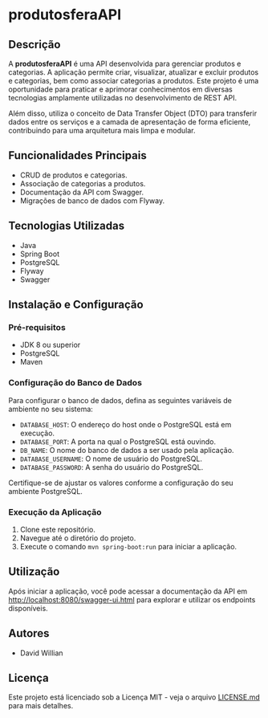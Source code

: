 <h1>produtosferaAPI</h1>

<h2>Descrição</h2>
<p>A <strong>produtosferaAPI</strong> é uma API desenvolvida para gerenciar produtos e categorias. A aplicação permite criar, visualizar, atualizar e excluir produtos e categorias, bem como associar categorias a produtos. Este projeto é uma oportunidade para praticar e aprimorar conhecimentos em diversas tecnologias amplamente utilizadas no desenvolvimento de REST API.</p>
<p>Além disso, utiliza o conceito de Data Transfer Object (DTO) para transferir dados entre os serviços e a camada de apresentação de forma eficiente, contribuindo para uma arquitetura mais limpa e modular.</p>

<h2>Funcionalidades Principais</h2>
    <ul>
        <li>CRUD de produtos e categorias.</li>
        <li>Associação de categorias a produtos.</li>
        <li>Documentação da API com Swagger.</li>
        <li>Migrações de banco de dados com Flyway.</li>
    </ul>

<h2>Tecnologias Utilizadas</h2>
    <ul>
        <li>Java</li>
        <li>Spring Boot</li>
        <li>PostgreSQL</li>
        <li>Flyway</li>
        <li>Swagger</li>
    </ul>

<h2>Instalação e Configuração</h2>

<h3>Pré-requisitos</h3>
    <ul>
        <li>JDK 8 ou superior</li>
        <li>PostgreSQL</li>
        <li>Maven</li>
    </ul>

<h3>Configuração do Banco de Dados</h3>
    <p>Para configurar o banco de dados, defina as seguintes variáveis de ambiente no seu sistema:</p>
    <ul>
        <li><code>DATABASE_HOST</code>: O endereço do host onde o PostgreSQL está em execução.</li>
        <li><code>DATABASE_PORT</code>: A porta na qual o PostgreSQL está ouvindo.</li>
        <li><code>DB_NAME</code>: O nome do banco de dados a ser usado pela aplicação.</li>
        <li><code>DATABASE_USERNAME</code>: O nome de usuário do PostgreSQL.</li>
        <li><code>DATABASE_PASSWORD</code>: A senha do usuário do PostgreSQL.</li>
    </ul>
<p>Certifique-se de ajustar os valores conforme a configuração do seu ambiente PostgreSQL.</p>

<h3>Execução da Aplicação</h3>
    <ol>
        <li>Clone este repositório.</li>
        <li>Navegue até o diretório do projeto.</li>
        <li>Execute o comando <code>mvn spring-boot:run</code> para iniciar a aplicação.</li>
    </ol>

<h2>Utilização</h2>
    <p>Após iniciar a aplicação, você pode acessar a documentação da API em <a href="http://localhost:8080/swagger-ui.html">http://localhost:8080/swagger-ui.html</a> para explorar e utilizar os endpoints disponíveis.</p>

<h2>Autores</h2>
    <ul>
        <li>David Willian</li>
    </ul>

<h2>Licença</h2>
    <p>Este projeto está licenciado sob a Licença MIT - veja o arquivo <a href="LICENSE">LICENSE.md</a> para mais detalhes.</p>
